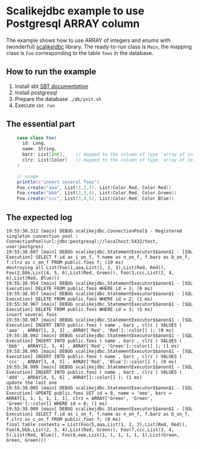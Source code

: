 # Scalikejdbc example to use Postgresql ARRAY column

The example shows how to use ARRAY of integers and enums with (wonderful) [scalikejdbc](http://scalikejdbc.org) library. The ready-to-run class is `Main`, the mapping class is `Foo` corresponding to the table `foos` in the database.

## How to run the example

1. Install sbt [SBT documentation][1]
2. Install postgresql
3. Prepare the database `./db/init.sh`
4. Execute `sbt run`

[1]: http://www.scala-sbt.org/0.13/docs/Setup.html

## The essential part

```scala
    case class Foo(
      id: Long,
      name: String,
      barz: List[Int],    // mapped to the column of type 'array of ints'
      clrz: List[Color]   // mapped to the column of type 'array of colors' (color is a users type)
    )

    // usage
    println(s"insert several foos")
    Foo.create("aaa", List(1,2,3), List(Color.Red, Color.Red))
    Foo.create("bbb", List(2,3,4), List(Color.Red, Color.Green))
    Foo.create("ccc", List(3,4,5), List(Color.Red, Color.Blue))
```

## The expected log

```
19:55:38.312 [main] DEBUG scalikejdbc.ConnectionPool$ - Registered singleton connection pool : ConnectionPool(url:jdbc:postgresql://localhost:5432/test, user:postgres)
19:55:38.697 [main] DEBUG scalikejdbc.StatementExecutor$$anon$1 - [SQL Execution] SELECT f.id as i_on_f, f.name as n_on_f, f.barz as b_on_f, f.clrz as c_on_f FROM public.foos f; (19 ms)
destroying all List(Foo(1,aaa,List(1, 2, 3),List(Red, Red)), Foo(2,bbb,List(4, 5, 6),List(Red, Green)), Foo(3,ccc,List(2, 4, 6),List(Red, Blue)))
19:55:38.954 [main] DEBUG scalikejdbc.StatementExecutor$$anon$1 - [SQL Execution] DELETE FROM public.foos WHERE id = 1; (0 ms)
19:55:38.957 [main] DEBUG scalikejdbc.StatementExecutor$$anon$1 - [SQL Execution] DELETE FROM public.foos WHERE id = 2; (1 ms)
19:55:38.967 [main] DEBUG scalikejdbc.StatementExecutor$$anon$1 - [SQL Execution] DELETE FROM public.foos WHERE id = 3; (5 ms)
insert several foos
19:55:38.987 [main] DEBUG scalikejdbc.StatementExecutor$$anon$1 - [SQL Execution] INSERT INTO public.foos ( name , barz , clrz ) VALUES ( 'aaa' , ARRAY[1, 2, 3] , ARRAY['Red', 'Red']::color[] ); (0 ms)
19:55:38.992 [main] DEBUG scalikejdbc.StatementExecutor$$anon$1 - [SQL Execution] INSERT INTO public.foos ( name , barz , clrz ) VALUES ( 'bbb' , ARRAY[2, 3, 4] , ARRAY['Red', 'Green']::color[] ); (1 ms)
19:55:38.995 [main] DEBUG scalikejdbc.StatementExecutor$$anon$1 - [SQL Execution] INSERT INTO public.foos ( name , barz , clrz ) VALUES ( 'ccc' , ARRAY[3, 4, 5] , ARRAY['Red', 'Blue']::color[] ); (0 ms)
19:55:38.999 [main] DEBUG scalikejdbc.StatementExecutor$$anon$1 - [SQL Execution] INSERT INTO public.foos ( name , barz , clrz ) VALUES ( 'ddd' , ARRAY[4, 5, 6] , ARRAY[]::color[] ); (1 ms)
update the last one
19:55:39.005 [main] DEBUG scalikejdbc.StatementExecutor$$anon$1 - [SQL Execution] UPDATE public.foos SET id = 8, name = 'eee', barz = ARRAY[1, 1, 1, 1, 1, 1], clrz = ARRAY['Green', 'Green', 'Green']::color[] WHERE id = 8; (1 ms)
19:55:39.008 [main] DEBUG scalikejdbc.StatementExecutor$$anon$1 - [SQL Execution] SELECT f.id as i_on_f, f.name as n_on_f, f.barz as b_on_f, f.clrz as c_on_f FROM public.foos f; (0 ms)
final table contents = List(Foo(5,aaa,List(1, 2, 3),List(Red, Red)), Foo(6,bbb,List(2, 3, 4),List(Red, Green)), Foo(7,ccc,List(3, 4, 5),List(Red, Blue)), Foo(8,eee,List(1, 1, 1, 1, 1, 1),List(Green, Green, Green)))
```
